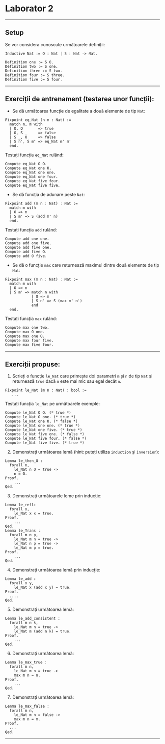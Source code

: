 # Laborator 2

---
## Setup
Se vor considera cunoscute următoarele definiții:
```
Inductive Nat := O : Nat | S : Nat -> Nat.

Definition one := S O.
Definition two := S one.
Definition three := S two.
Definition four := S three.
Definition five := S four.
```
---

## Exerciții de antrenament (testarea unor funcții):
* Se dă următoarea funcție de egalitate a două elemente de tip ```Nat```:
```
Fixpoint eq_Nat (n m : Nat) :=
  match n, m with
  | O, O       => true
  | O, S _     => false
  | S _, O     => false 
  | S n', S m' => eq_Nat n' m'
  end.
```

Testați funcția ```eq_Nat``` rulând:
```
Compute eq_Nat O O.
Compute eq_Nat one O.
Compute eq_Nat one one.
Compute eq_Nat one four.
Compute eq_Nat five four.
Compute eq_Nat five five.
```

* Se dă funcția de adunare peste ```Nat```:
```
Fixpoint add (m n : Nat) : Nat :=
  match m with
  | O => n
  | S m' => S (add m' n)
  end.
```

Testați funcția ```add``` rulând:
```
Compute add one one.
Compute add one five.
Compute add five one.
Compute add five O.
Compute add O five.
```

* Se dă o funcție ```max``` care returnează maximul dintre două elemente de tip ```Nat```:
```
Fixpoint max (m n : Nat) : Nat :=
  match m with
  | O => n
  | S m' => match n with
            | O => m
            | S n' => S (max m' n')
            end
  end.
```

Testați funcția ```max``` rulând:
```
Compute max one two.
Compute max O one.
Compute max one O.
Compute max four five.
Compute max five four.
```
---

## Exerciții propuse:
1. Scrieți o funcție ```le_Nat``` care primește doi parametri ```m``` și ```n``` de tip ```Nat``` și returnează ```true``` dacă ```m``` este mai mic sau egal decât ```n```.
```
Fixpoint le_Nat (m n : Nat) : bool :=
   ...
```

Testați funcția ```le_Nat``` pe următoarele exemple:
```
Compute le_Nat O O. (* true *)
Compute le_Nat O one. (* true *)
Compute le_Nat one O. (* false *)
Compute le_Nat one one. (* true *)
Compute le_Nat one five. (* true *)
Compute le_Nat five one. (* false *)
Compute le_Nat five four. (* false *)
Compute le_Nat five five. (* true *)
```

2. Demonstrați următoarea lemă (hint: puteți utiliza ```induction``` și ```inversion```):
```
Lemma le_then_O :
  forall n,
    le_Nat n O = true ->
    n = O.
Proof.
    ...
Qed.
```

3. Demonstrați următoarele leme prin inducție:
```
Lemma le_refl:
  forall x,
    le_Nat x x = true.
Proof.
    ...
Qed.
Lemma le_Trans :
  forall m n p,
    le_Nat m n = true ->
    le_Nat n p = true ->
    le_Nat m p = true.
Proof.
    ...
Qed.
```

4. Demonstrați următoarea lemă prin inducție:
```
Lemma le_add :
  forall x y,
    le_Nat x (add x y) = true.
Proof.
  ....
Qed.
```

5. Demonstrați următoarea lemă:
```
Lemma le_add_consistent :
  forall m n k,
    le_Nat m n = true ->
    le_Nat m (add n k) = true.
Proof.
    ...
Qed.  
```

6. Demonstrați următoarea lemă:
```
Lemma le_max_true :
  forall m n,
    le_Nat m n = true ->
    max m n = n.
Proof.
    ...
Qed.
```

7. Demonstrați următoarea lemă:
```
Lemma le_max_false :
  forall m n,
    le_Nat m n = false ->
    max m n = m.
Proof.
  ...
Qed.
```
---